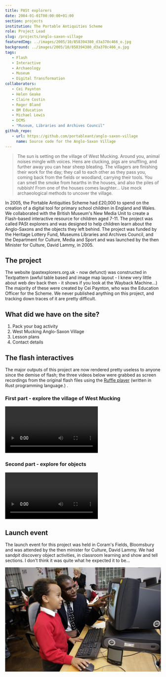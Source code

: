 ```yaml
---
title: PASt explorers 
date: 2004-01-01T00:00:00+01:00
section: projects
institution: The Portable Antiquities Scheme
role: Project Lead
slug: /projects/anglo-saxon-village
featuredImg: ../images/2005/10/858394380_d3a370c466_o.jpg
background: ../images/2005/10/858394380_d3a370c466_o.jpg
tags:
   - Flash
   - Interactive
   - Archaeology
   - Museum
   - Digital Transformation
collaborators:
   - Cei Paynton
   - Helen Geake
   - Claire Costin
   - Roger Bland 
   - BM Education
   - Michael Lewis
   - DCMS
   - "Museum, Libraries and Archives Council"
github_repo:
   - url: https://github.com/portableant/anglo-saxon-village
     name: Source code for the Anglo-Saxon Village
---
```


>  The sun is setting on the village of West Mucking. Around you, animal noises mingle with voices. Hens are clucking, pigs are snuffling, and further away you can hear sheep bleating. The villagers are finishing their work for the day; they call to each other as they pass you, coming back from the fields or woodland, carrying their tools. You can smell the smoke from hearths in the houses, and also the piles of rubbish! From one of the houses comes laughter... Use mock archaeological methods to uncover the village.


In 2005, the Portable Antiquities Scheme had £20,000 to spend on the creation of a digital tool for primary school children
in England and Wales. We collaborated with the British Museum's New Media Unit to create a Flash-based interactive 
resource for children aged 7-11. The project was called PASt explorers and was designed to help children learn about the Anglo-Saxons 
and the objects they left behind. The project was funded by the Heritage Lottery Fund, Museums Libraries and Archives Council, and the Department for Culture, Media and Sport and was launched by 
the then Minister for Culture, David Lammy, in 2005.

## The project

The website (pastexplorers.org.uk - now defunct) was constructed in Textpattern (awful table based and image map layout - I 
knew very little about web dev back then - it shows if you look at the Wayback Machine...) 
The majority of these were created by Cei Paynton, who was the Education Officer for the Scheme. We never published anything on 
this project, and tracking down traces of it are pretty difficult.

## What did we have on the site?

1. Pack your bag activity
2. West Mucking Anglo-Saxon Village
3. Lesson plans
4. Contact details 


## The flash interactives

The major outputs of this project are now rendered pretty useless to anyone since the demise of flash; the three videos below were 
grabbed as screen recordings from the original flash files using the [Ruffle player](https://ruffle.rs) (written in Rust programming language.)
. 
<div class="row">
    <div class="col-md-6">
        <h3 class="text-black-50 text-center">First part - explore the village of West Mucking</h3>
        <div class="ratio-4x3 ratio my-3">
            <video controls src="/saxon.mp4"></video>
        </div>
    </div>
    <div class="col-md-6">
        <h3 class="text-black-50 text-center">Second part - explore for objects</h3>
        <div class="ratio-4x3 ratio my-3 mx-3 col-md-6">
            <video controls src="/detecting.mp4"></video>
        </div>
    </div>
</div>

## Launch event

The launch event for this project was held in Coram's Fields, Bloomsbury and was attended by the then minister for Culture, 
David Lammy. We had sandpit discovery object activities, in classroom learning and show and tell sections. 
I don't think it was quite what he expected it to be...

![Culture Minister David Lammy tries out the new web site with some help form Apollinaire (7) from St George The Martyre School. The launch of the web site was at Coram's Fields, Guilford Street, WC1N. Photo: Edmond Terakopian / PA](../images/2005/10/857534413_36d430d2ec_k.jpg)
